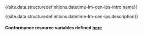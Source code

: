 {{site.data.structuredefinitions.datetime-lm-cen-ips-intro.name}}

{{site.data.structuredefinitions.datetime-lm-cen-ips.description}}

#### Conformance resource variables defined [here](http://wiki.hl7.org/index.php?title=IG_Publisher_Documentation#Jekyll)
